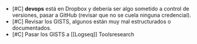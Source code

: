 - [#C] **devops** está en Dropbox y debería ser algo sometido a control de versiones, pasar a GitHub (revisar que no se cuela ninguna credencial).
- [#C] Revisar los GISTS, algunos están muy mal estructurados o documentados.
- [#C] Pasar los GISTS a [[Logseq]] Toolsresearch
